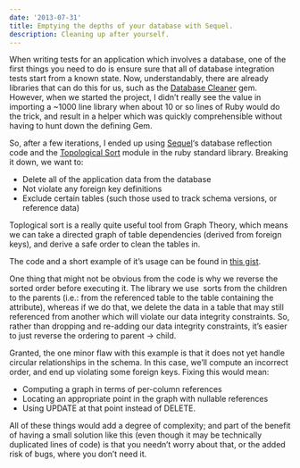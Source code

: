 ```yaml
---
date: '2013-07-31'
title: Emptying the depths of your database with Sequel.
description: Cleaning up after yourself.
---
```

<div class="content" html="http://www.w3.org/1999/xhtml">

When writing tests for an application which involves a database, one of
the first things you need to do is ensure sure that all of database
integration tests start from a known state. Now, understandably, there
are already libraries that can do this for us, such as the [Database
Cleaner](https://github.com/bmabey/database_cleaner) gem. However, when
we started the project, I didn’t really see the value in importing a
\~1000 line library when about 10 or so lines of Ruby would do the
trick, and result in a helper which was quickly comprehensible without
having to hunt down the defining Gem.\
 <span id="more-1865"></span>

So, after a few iterations, I ended up
using [Sequel](http://sequel.rubyforge.org/)‘s database reflection code
and the [Topological
Sort](http://ruby-doc.org/stdlib-2.0/libdoc/tsort/rdoc/TSort.html)
module in the ruby standard library. Breaking it down, we want to:

-   Delete all of the application data from the database
-   Not violate any foreign key definitions
-   Exclude certain tables (such those used to track schema versions, or
    reference data)

Toplogical sort is a really quite useful tool from Graph Theory, which
means we can take a directed graph of table dependencies (derived from
foreign keys), and derive a safe order to clean the tables in.

The code and a short example of it’s usage can be found in [this
gist](https://gist.github.com/cstorey/6126229).

One thing that might not be obvious from the code is why we reverse the
sorted order before executing it. The library we use  sorts from the
children to the parents (i.e.: from the referenced table to the table
containing the attribute), whereas if we do that, we delete the data in
a table that may still referenced from another which will violate our
data integrity constraints. So, rather than dropping and re-adding our
data integrity constraints, it’s easier to just reverse the ordering to
parent → child.

Granted, the one minor flaw with this example is that it does not yet
handle circular relationships in the schema. In this case, we’ll compute
an incorrect order, and end up violating some foreign keys. Fixing this
would mean:

-   Computing a graph in terms of per-column references
-   Locating an appropriate point in the graph with nullable references
-   Using UPDATE at that point instead of DELETE.

All of these things would add a degree of complexity; and part of the
benefit of having a small solution like this (even though it may be
technically duplicated lines of code) is that you needn’t worry about
that, or the added risk of bugs, where you don’t need it.

</div>
